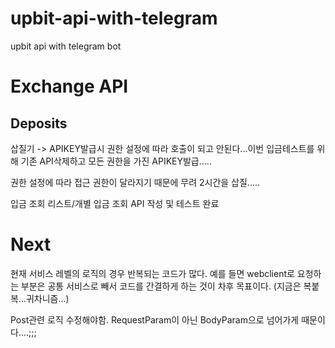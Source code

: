 # upbit-api-with-telegram
upbit api with telegram bot


# Exchange API

## Deposits

삽질기 -> APIKEY발급시 권한 설정에 따라 호출이 되고 안된다...이번 입금테스트를 위해 기존 API삭제하고 모든 권한을 가진 APIKEY발급.....

권한 설정에 따라 접근 권한이 달라지기 때문에 무려 2시간을 삽질.....

입금 조회 리스트/개별 입금 조회 API 작성 및 테스트 완료

# Next
현재 서비스 레벨의 로직의 경우 반복되는 코드가 많다. 예를 들면 webclient로 요청하는 부분은 공통 서비스로 빼서 코드를 간결하게 하는 것이 차후 목표이다.
(지금은 복붙복...귀차니즘...)

Post관련 로직 수정해야함. RequestParam이 아닌 BodyParam으로 넘어가게 때문이다....;;;